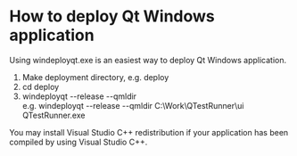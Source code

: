 # How to deploy Qt Windows application

Using windeployqt.exe is an easiest way to deploy Qt Windows application.

1. Make deployment directory, e.g. deploy
2. cd deploy
3. windeployqt --release --qmldir <qml-dir-location> <exe-location>  
e.g. windeployqt --release --qmldir C:\Work\QTestRunner\ui QTestRunner.exe

You may install Visual Studio C++ redistribution if your application has been compiled by using Visual Studio C++.


